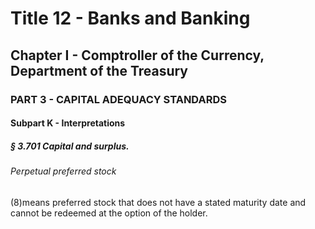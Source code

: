 
# Title 12 - Banks and Banking
## Chapter I - Comptroller of the Currency, Department of the Treasury
### PART 3 - CAPITAL ADEQUACY STANDARDS
#### Subpart K - Interpretations
##### § 3.701 Capital and surplus.
###### Perpetual preferred stock

(8)means preferred stock that does not have a stated maturity date and cannot be redeemed at the option of the holder.

